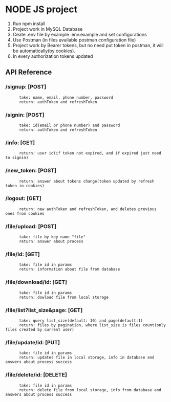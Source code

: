 # NODE JS project

1. Run npm install
2. Project work in MySQL Database
3. Ceate .env file by example .env.example and set configurations
4. Use Postman (in files available postman configuration file)
5. Project work by Bearer tokens, but no need put token in postman, it will be automatically(by cookies).
6. In every authorization tokens updated

## API Reference 

### /signup: [POST]
          take: name, email, phone number, password
          return: authToken and refreshToken
### /signin: [POST]
          take: id(email or phone number) and password
          return: authToken and refreshToken
### /info: [GET]
          return: user id(if token not expired, and if expired just need to signin)
### /new_token: [POST]
          return: answer about tokens change(token updated by refresh token in cookies)
### /logout: [GET]
          return: new authToken and refreshToken, and deletes previous ones from cookies
### /file/upload: [POST]
          take: file by key name "file"
          return: answer about process
### /file/id: [GET]
          take: file id in params
          return: information about file from database
### /file/download/id: [GET]
          take: file id in params
          return: dowload file from local storage
### /file/list?list_size&page: [GET]
          take: query list_size(default: 10) and page(default:1)
          return: files by pagination, where list_size is files count(only files created by current user)
### /file/update/id: [PUT]
          take: file id in params
          return: updates file in local storage, info in database and answers about process success
### /file/delete/id: [DELETE]
          take: file id in params
          return: delete file from local storage, info from database and answers about process success
